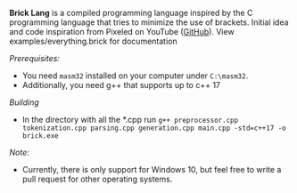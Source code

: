 **Brick Lang** is a compiled programming language inspired by the C programming language that tries to minimize the use of brackets. Initial idea and code inspiration from Pixeled on YouTube ([GitHub](https://github.com/orosmatthew/hydrogen-cpp)). 
View examples/everything.brick for documentation

*Prerequisites:* 
- You need `masm32` installed on your computer under `C:\masm32`.
- Additionally, you need g++ that supports up to c++ 17

*Building*
- In the directory with all the *.cpp run `g++ preprocessor.cpp tokenization.cpp parsing.cpp generation.cpp main.cpp -std=c++17 -o brick.exe`


*Note:* 
- Currently, there is only support for Windows 10, but feel free to write a pull request for other operating systems.

